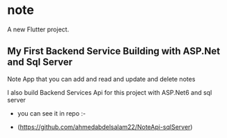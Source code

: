 # note

A new Flutter project.

## My First Backend Service Building with ASP.Net and Sql Server 

Note App that you can add and read and update and delete notes 

I also build Backend Services Api for this project with ASP.Net6 and sql server 

- you can see it in repo :- 

- (https://github.com/ahmedabdelsalam22/NoteApi-sqlServer)


